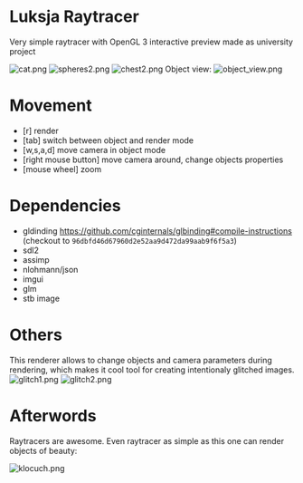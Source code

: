 # Luksja Raytracer

Very simple raytracer with OpenGL 3 interactive preview made as university project

![cat.png](./results/cat.png)
![spheres2.png](./results/spheres2.png)
![chest2.png](./results/chest2.png)
Object view:
![object_view.png](./readme_imgs/objectview.png)
# Movement

  - [r] render
  - [tab] switch between object and render mode
  - [w,s,a,d] move camera in object mode
  - [right mouse button] move camera around, change objects properties
  - [mouse wheel] zoom

# Dependencies

  - gldinding https://github.com/cginternals/glbinding#compile-instructions (checkout to `96dbfd46d67960d2e52aa9d472da99aab9f6f5a3`)
  - sdl2
  - assimp
  - nlohmann/json
  - imgui
  - glm
  - stb image

# Others
This renderer allows to change objects and camera parameters during rendering, which makes it cool tool for creating intentionaly glitched images.
![glitch1.png](./results/glitch1.png)
![glitch2.png](./results/glitch2.png)

# Afterwords

Raytracers are awesome.
Even raytracer as simple as this one can render objects of beauty:

![klocuch.png](./results/klocuch.png)
